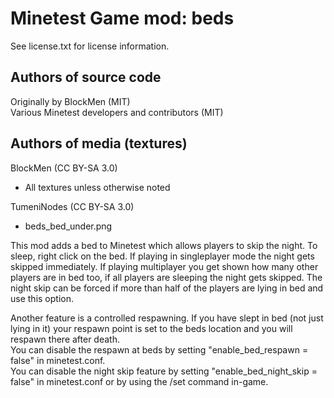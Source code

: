 Minetest Game mod: beds
=======================
See license.txt for license information.

Authors of source code
----------------------
Originally by BlockMen (MIT)<br>
Various Minetest developers and contributors (MIT)

Authors of media (textures)
---------------------------
BlockMen (CC BY-SA 3.0)
- All textures unless otherwise noted

TumeniNodes (CC BY-SA 3.0)
- beds_bed_under.png

This mod adds a bed to Minetest which allows players to skip the night.
To sleep, right click on the bed. If playing in singleplayer mode the night gets skipped
immediately. If playing multiplayer you get shown how many other players are in bed too,
if all players are sleeping the night gets skipped. The night skip can be forced if more
than half of the players are lying in bed and use this option.

Another feature is a controlled respawning. If you have slept in bed (not just lying in
it) your respawn point is set to the beds location and you will respawn there after
death.<br>
You can disable the respawn at beds by setting "enable_bed_respawn = false" in
minetest.conf.<br>
You can disable the night skip feature by setting "enable_bed_night_skip = false" in
minetest.conf or by using the /set command in-game.
